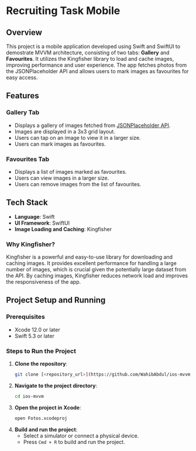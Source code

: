 # Recruiting Task Mobile

## Overview
This project is a mobile application developed using Swift and SwiftUI to demostrate MVVM architecture, consisting of two tabs: **Gallery** and **Favourites**. It utilizes the Kingfisher library to load and cache images, improving performance and user experience. The app fetches photos from the JSONPlaceholder API and allows users to mark images as favourites for easy access.

## Features

### Gallery Tab
- Displays a gallery of images fetched from [JSONPlaceholder API](https://jsonplaceholder.typicode.com/photos).
- Images are displayed in a 3x3 grid layout.
- Users can tap on an image to view it in a larger size.
- Users can mark images as favourites.

### Favourites Tab
- Displays a list of images marked as favourites.
- Users can view images in a larger size.
- Users can remove images from the list of favourites.

## Tech Stack
- **Language**: Swift
- **UI Framework**: SwiftUI
- **Image Loading and Caching**: Kingfisher

### Why Kingfisher?
Kingfisher is a powerful and easy-to-use library for downloading and caching images. It provides excellent performance for handling a large number of images, which is crucial given the potentially large dataset from the API. By caching images, Kingfisher reduces network load and improves the responsiveness of the app.

## Project Setup and Running

### Prerequisites
- Xcode 12.0 or later
- Swift 5.3 or later

### Steps to Run the Project
1. **Clone the repository**:
   ```bash
   git clone [<repository_url>](https://github.com/WahibAbdul/ios-mvvm.git)
   ```
2. **Navigate to the project directory**:
   ```bash
   cd ios-mvvm
   ```
3. **Open the project in Xcode**:
   ```bash
   open Fotos.xcodeproj
   ```
4. **Build and run the project**:
   - Select a simulator or connect a physical device.
   - Press `Cmd + R` to build and run the project.
